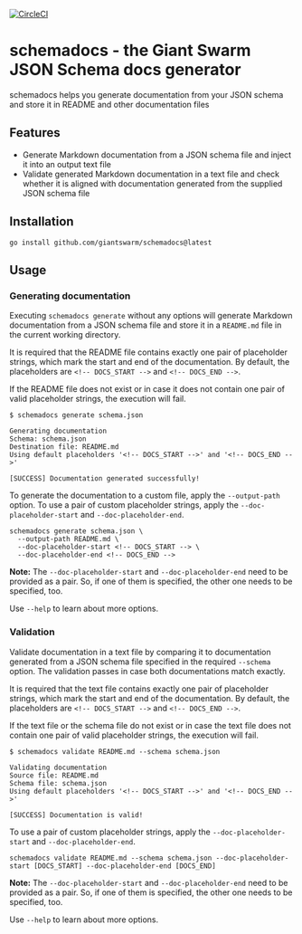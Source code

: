 [![CircleCI](https://dl.circleci.com/status-badge/img/gh/giantswarm/schemadocs/tree/main.svg?style=svg)](https://dl.circleci.com/status-badge/redirect/gh/giantswarm/schemadocs/tree/main)

# schemadocs - the Giant Swarm JSON Schema docs generator

schemadocs helps you generate documentation from your JSON schema and store it in README and other documentation files

## Features

- Generate Markdown documentation from a JSON schema file and inject it into an output text file
- Validate generated Markdown documentation in a text file and check whether it is aligned with documentation generated from the supplied JSON schema file

## Installation

```nohighlight
go install github.com/giantswarm/schemadocs@latest
```

## Usage

### Generating documentation

Executing `schemadocs generate` without any options will generate Markdown documentation from a JSON schema file and store it in a `README.md` file in the current working directory.

It is required that the README file contains exactly one pair of placeholder strings, which mark the start and end of the documentation.
By default, the placeholders are `<!-- DOCS_START -->` and `<!-- DOCS_END -->`.

If the README file does not exist or in case it does not contain one pair of valid placeholder strings, the execution will fail.

```nohighlight
$ schemadocs generate schema.json

Generating documentation
Schema: schema.json
Destination file: README.md
Using default placeholders '<!-- DOCS_START -->' and '<!-- DOCS_END -->'

[SUCCESS] Documentation generated successfully!
```

To generate the documentation to a custom file, apply the `--output-path` option.
To use a pair of custom placeholder strings, apply the `--doc-placeholder-start` and `--doc-placeholder-end`.

```nohighlight
schemadocs generate schema.json \
  --output-path README.md \
  --doc-placeholder-start <!-- DOCS_START --> \
  --doc-placeholder-end <!-- DOCS_END -->
```

**Note:** The `--doc-placeholder-start` and `--doc-placeholder-end` need to be provided as a pair. So, if one of them is specified, the other one needs to be specified, too.

Use `--help` to learn about more options.

### Validation

Validate documentation in a text file by comparing it to documentation generated from a JSON schema file specified in the required `--schema` option.
The validation passes in case both documentations match exactly.

It is required that the text file contains exactly one pair of placeholder strings, which mark the start and end of the documentation.
By default, the placeholders are `<!-- DOCS_START -->` and `<!-- DOCS_END -->`.

If the text file or the schema file do not exist or in case the text file does not contain one pair of valid placeholder strings, the execution will fail.

```nohighlight
$ schemadocs validate README.md --schema schema.json

Validating documentation
Source file: README.md
Schema file: schema.json
Using default placeholders '<!-- DOCS_START -->' and '<!-- DOCS_END -->'

[SUCCESS] Documentation is valid!
```

To use a pair of custom placeholder strings, apply the `--doc-placeholder-start` and `--doc-placeholder-end`.

```nohighlight
schemadocs validate README.md --schema schema.json --doc-placeholder-start [DOCS_START] --doc-placeholder-end [DOCS_END]
```

**Note:** The `--doc-placeholder-start` and `--doc-placeholder-end` need to be provided as a pair. So, if one of them is specified, the other one needs to be specified, too.

Use `--help` to learn about more options.
